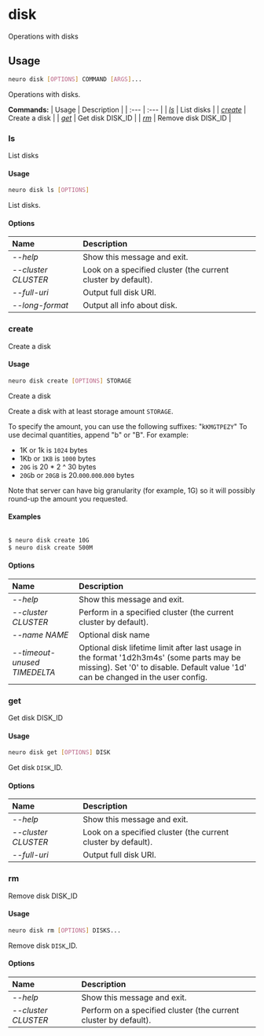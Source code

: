 # disk

Operations with disks

## Usage

```bash
neuro disk [OPTIONS] COMMAND [ARGS]...
```

Operations with disks.

**Commands:**
| Usage | Description |
| :--- | :--- |
| [_ls_](disk.md#ls) | List disks |
| [_create_](disk.md#create) | Create a disk |
| [_get_](disk.md#get) | Get disk DISK\_ID |
| [_rm_](disk.md#rm) | Remove disk DISK\_ID |


### ls

List disks


#### Usage

```bash
neuro disk ls [OPTIONS]
```

List disks.

#### Options

| Name | Description |
| :--- | :--- |
| _--help_ | Show this message and exit. |
| _--cluster CLUSTER_ | Look on a specified cluster \(the current cluster by default\). |
| _--full-uri_ | Output full disk URI. |
| _--long-format_ | Output all info about disk. |



### create

Create a disk


#### Usage

```bash
neuro disk create [OPTIONS] STORAGE
```

Create a disk

Create a disk with at least storage amount `STORAGE`.

To
specify the amount, you can use the following suffixes: "k`KMGTPEZY`"
To use
decimal quantities, append "b" or "B". For example:
- 1K or 1k is `1024` bytes
- 1Kb or `1KB` is `1000` bytes
- `20G` is 20 * 2 ^ 30 bytes
- `20G`b or `20GB`
is 20.`000`.`000`.`000` bytes

Note that server can have big granularity (for
example, 1G)
so it will possibly round-up the amount you requested.

#### Examples

```bash

$ neuro disk create 10G
$ neuro disk create 500M
```

#### Options

| Name | Description |
| :--- | :--- |
| _--help_ | Show this message and exit. |
| _--cluster CLUSTER_ | Perform in a specified cluster \(the current cluster by default\). |
| _--name NAME_ | Optional disk name |
| _--timeout-unused TIMEDELTA_ | Optional disk lifetime limit after last usage in the format '1d2h3m4s' \(some parts may be missing\). Set '0' to disable. Default value '1d' can be changed in the user config. |



### get

Get disk DISK_ID


#### Usage

```bash
neuro disk get [OPTIONS] DISK
```

Get disk `DISK`_ID.

#### Options

| Name | Description |
| :--- | :--- |
| _--help_ | Show this message and exit. |
| _--cluster CLUSTER_ | Look on a specified cluster \(the current cluster by default\). |
| _--full-uri_ | Output full disk URI. |



### rm

Remove disk DISK_ID


#### Usage

```bash
neuro disk rm [OPTIONS] DISKS...
```

Remove disk `DISK`_ID.

#### Options

| Name | Description |
| :--- | :--- |
| _--help_ | Show this message and exit. |
| _--cluster CLUSTER_ | Perform on a specified cluster \(the current cluster by default\). |


